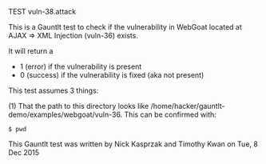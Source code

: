 TEST vuln-38.attack

This is a Gauntlt test to check if the vulnerability in WebGoat located at AJAX => XML Injection (vuln-36) exists.

It will return a
 - 1 (error) if the vulnerability is present
 - 0 (success) if the vulnerability is fixed (aka not present)
 
This test assumes 3 things:

(1) That the path to this directory looks like /home/hacker/gauntlt-demo/examples/webgoat/vuln-36. This can be confirmed with:

```
$ pwd
```

This Gauntlt test was written by Nick Kasprzak and Timothy Kwan on Tue, 8 Dec 2015
